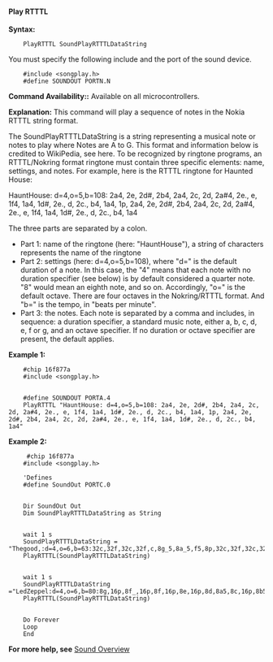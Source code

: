 <div class="section">

<div class="titlepage">

<div>

<div>

#### <span id="play_rtttl"></span>Play RTTTL

</div>

</div>

</div>

<span class="strong">**Syntax:**</span>

``` screen
    PlayRTTTL SoundPlayRTTTLDataString
```

You must specify the following include and the port of the sound device.

``` screen
    #include <songplay.h>
    #define SOUNDOUT PORTN.N
```

<span class="strong">**Command Availability::**</span> Available on all
microcontrollers.

<span class="strong">**Explanation:**</span> This command will play a
sequence of notes in the Nokia RTTTL string format.

The SoundPlayRTTTLDataString is a string representing a musical note or
notes to play where Notes are A to G. This format and information below
is credited to WikiPedia, see here. To be recognized by ringtone
programs, an RTTTL/Nokring format ringtone must contain three specific
elements: name, settings, and notes. For example, here is the RTTTL
ringtone for Haunted House:

HauntHouse: d=4,o=5,b=108: 2a4, 2e, 2d\#, 2b4, 2a4, 2c, 2d, 2a\#4, 2e.,
e, 1f4, 1a4, 1d\#, 2e., d, 2c., b4, 1a4, 1p, 2a4, 2e, 2d\#, 2b4, 2a4,
2c, 2d, 2a\#4, 2e., e, 1f4, 1a4, 1d\#, 2e., d, 2c., b4, 1a4

The three parts are separated by a colon.

<div class="itemizedlist">

-   Part 1: name of the ringtone (here: "HauntHouse"), a string of
    characters represents the name of the ringtone
-   Part 2: settings (here: d=4,o=5,b=108), where "d=" is the default
    duration of a note. In this case, the "4" means that each note with
    no duration specifier (see below) is by default considered a quarter
    note. "8" would mean an eighth note, and so on. Accordingly, "o=" is
    the default octave. There are four octaves in the Nokring/RTTTL
    format. And "b=" is the tempo, in "beats per minute".
-   Part 3: the notes. Each note is separated by a comma and includes,
    in sequence: a duration specifier, a standard music note, either a,
    b, c, d, e, f or g, and an octave specifier. If no duration or
    octave specifier are present, the default applies.

</div>

<span class="strong">**Example 1:**</span>

``` screen
    #chip 16f877a
    #include <songplay.h>


    #define SOUNDOUT PORTA.4
    PlayRTTTL "HauntHouse: d=4,o=5,b=108: 2a4, 2e, 2d#, 2b4, 2a4, 2c, 2d, 2a#4, 2e., e, 1f4, 1a4, 1d#, 2e., d, 2c., b4, 1a4, 1p, 2a4, 2e, 2d#, 2b4, 2a4, 2c, 2d, 2a#4, 2e., e, 1f4, 1a4, 1d#, 2e., d, 2c., b4, 1a4"
```

<span class="strong">**Example 2:**</span>

``` screen
     #chip 16f877a
    #include <songplay.h>

    'Defines
    #define SoundOut PORTC.0


    Dir SoundOut Out
    Dim SoundPlayRTTTLDataString as String


    wait 1 s
    SoundPlayRTTTLDataString = "Thegood,:d=4,o=6,b=63:32c,32f,32c,32f,c,8g_5,8a_5,f5,8p,32c,32f,32c,32f,c,8g_5,8a_5,d_"
    PlayRTTTL(SoundPlayRTTTLDataString)


    wait 1 s
    SoundPlayRTTTLDataString ="LedZeppel:d=4,o=6,b=80:8g,16p,8f_,16p,8f,16p,8e,16p,8d,8a5,8c,16p,8b5,16p,a_5,8a5,16f5,16e5,16d5,8p,16p,16a_5,16a_5,16a_5,8p,16p,16b5,16b5,16b5,8p,16p,16b5,16b5,16b5,8p,16p,16c,16c,16c,8p,16p,16c,16c,16c"
    PlayRTTTL(SoundPlayRTTTLDataString)


    Do Forever
    Loop
    End
```

<span class="strong">**For more help, see**</span>
<a href="sound_overview" class="link" title="Sound Overview">Sound Overview</a>

</div>
